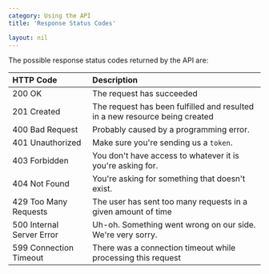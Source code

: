 ```yaml
---
category: Using the API
title: 'Response Status Codes'

layout: nil
---
```


The possible response status codes returned by the API are:

| HTTP Code                         |  Description          |
| :--------                         | :----- |
| 200 OK                            | The request has succeeded                                                   |
| 201 Created                       | The request has been fulfilled and resulted in a new resource being created |
| 400 Bad Request                   | Probably caused by a programming error.                                     |
| 401 Unauthorized                  | Make sure you're sending us a ```token```.                                  |
| 403 Forbidden                     | You don't have access to whatever it is you're asking for.                  |
| 404 Not Found                     | You're asking for something that doesn't exist.                             |
| 429 Too Many Requests             | The user has sent too many requests in a given amount of time               |
| 500 Internal Server Error         | Uh-oh. Something went wrong on our side. We're very sorry.                  |
| 599 Connection Timeout            | There was a connection timeout while processing this request                |
